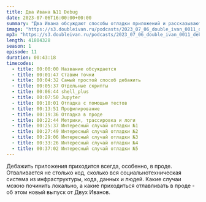 ```yaml
---
title: Два Ивана №11 Debug
date: 2023-07-06T16:00:00+00:00
summary: "Два Ивана обсуждают способы отладки приложений и рассказывают интересные истории отладки"
image: "https://s3.doubleivan.ru/podcasts/2023_07_06_double_ivan_0011_debug.jpg"
mp3: "https://s3.doubleivan.ru/podcasts/2023_07_06_double_ivan_0011_debug.mp3"
length: 41804328
season: 1
episode: 11
duration: 00:43:18
timecodes:
  - title: 00:00:00 Название обсуждается
  - title: 00:01:47 Ставим точки
  - title: 00:04:32 Самый простой способ дебажить
  - title: 00:05:37 Отдельные скрипты
  - title: 00:06:44 shell_plus
  - title: 00:07:50 Jupyter
  - title: 00:10:01 Отладка с помощью тестов
  - title: 00:13:51 Профилирование
  - title: 00:19:36 Отладка в проде
  - title: 00:22:44 Метрики, трассировка и логи
  - title: 00:25:37 Интересный случай отладки №1
  - title: 00:27:49 Интересный случай отладки №2
  - title: 00:29:06 Интересный случай отладки №3
  - title: 00:33:26 Интересный случай отладки №4
  - title: 00:37:02 Интересный случай отладки №5
---
```


Дебажить приложения приходится всегда, особенно, в проде. Отваливается не столько код, сколько вся социальнотехническая система из инфраструктуры, кода, данных и людей. Какие случаи можно починить локально, а какие приходиться отлавливать в проде - об этом новый выпуск от Двух Иванов.

